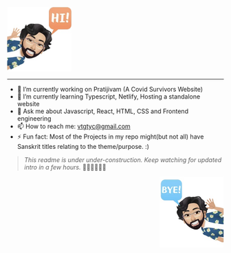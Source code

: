 <img src="https://github.com/k-vikram/k-vikram/blob/master/Avatars/hi.png" alt="sayhi" width="150"/>

---  

- 🔭 I’m currently working on Pratijivam (A Covid Survivors Website)
- 🌱 I’m currently learning Typescript, Netlify, Hosting a standalone website
- 💬 Ask me about Javascript, React, HTML, CSS and Frontend engineering
- 📫 How to reach me: vtgtyc@gmail.com
- ⚡ Fun fact: Most of the Projects in my repo might(but not all) have Sanskrit titles relating to the
theme/purpose.
:)

> _This readme is under under-construction. Keep watching for updated intro in a few hours._ 🌱🌱🌱🌱🌱🌱


<img src="https://github.com/k-vikram/k-vikram/blob/master/Avatars/bye.png" alt="saybye" width="150" align="right"/>
